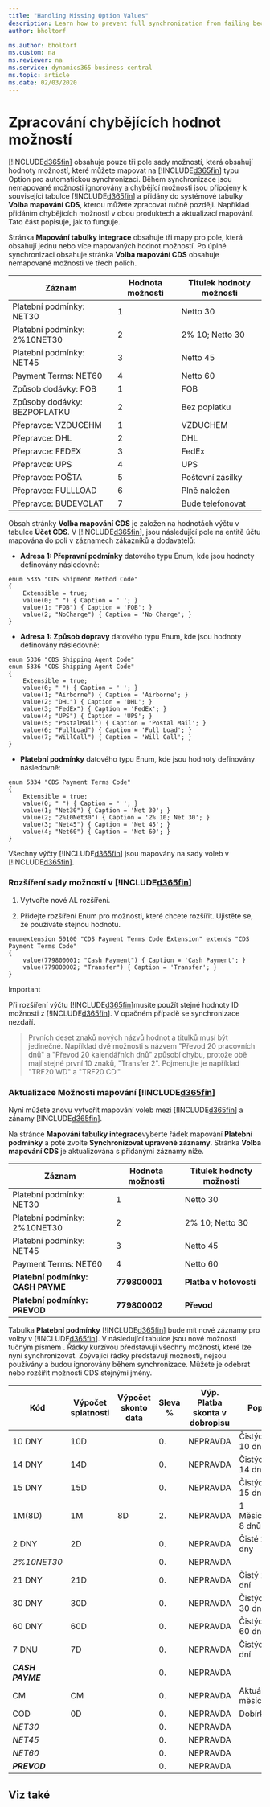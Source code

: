 ```yaml
---
title: "Handling Missing Option Values"
description: Learn how to prevent full synchronization from failing because the options differ in mapped fields.
author: bholtorf

ms.author: bholtorf
ms.custom: na
ms.reviewer: na
ms.service: dynamics365-business-central
ms.topic: article
ms.date: 02/03/2020
---
```


# Zpracování chybějících hodnot možností
[!INCLUDE[d365fin](includes/cds_long_md.md)] obsahuje pouze tři pole sady možností, která obsahují hodnoty možností, které můžete mapovat na [!INCLUDE[d365fin](includes/d365fin_md.md)] typu Option<!-- Option type, not enum? @Onat can you vertify this? --> pro automatickou synchronizaci. Během synchronizace jsou nemapované možnosti ignorovány a chybějící možnosti jsou připojeny k související tabulce [!INCLUDE[d365fin](includes/d365fin_md.md)] a přidány do systémové tabulky **Volba mapování CDS**, kterou můžete zpracovat ručně později. Například přidáním chybějících možností v obou produktech a aktualizací mapování. Tato část popisuje, jak to funguje.

Stránka **Mapování tabulky integrace** obsahuje tři mapy pro pole, která obsahují jednu nebo více mapovaných hodnot možností. Po úplné synchronizaci obsahuje stránka  **Volba mapování CDS** obsahuje nemapované možnosti ve třech polích.

| Záznam | Hodnota možnosti | Titulek hodnoty možnosti |
|----------------------------|--------------|----------------------|
| Platební podmínky: NET30 | 1 | Netto 30 |
| Platební podmínky: 2%10NET30 | 2 | 2% 10; Netto 30 |
| Platební podmínky: NET45 | 3 | Netto 45 |
| Payment Terms: NET60 | 4 | Netto 60 |
| Způsob dodávky: FOB | 1 | FOB |
| Způsoby dodávky: BEZPOPLATKU | 2 | Bez poplatku |
| Přepravce: VZDUCEHM | 1 | VZDUCHEM |
| Přepravce: DHL | 2 | DHL |
| Přepravce: FEDEX | 3 | FedEx |
| Přepravce: UPS | 4 | UPS |
| Přepravce: POŠTA | 5 | Poštovní zásilky |
| Přepravce: FULLLOAD | 6 | Plně naložen |
| Přepravce: BUDEVOLAT | 7 | Bude telefonovat |

Obsah stránky **Volba mapování CDS**  je založen na hodnotách výčtu v tabulce **Účet CDS**. V [!INCLUDE[d365fin](includes/cds_long_md.md)], jsou následující pole na entitě účtu mapována do polí v záznamech zákazníků a dodavatelů:

- **Adresa 1: Přepravní podmínky** datového typu Enum, kde jsou hodnoty definovány následovně:

```
enum 5335 "CDS Shipment Method Code"
{
    Extensible = true;
    value(0; " ") { Caption = ' '; }
    value(1; "FOB") { Caption = 'FOB'; }
    value(2; "NoCharge") { Caption = 'No Charge'; }
}
```

- **Adresa 1: Způsob dopravy** datového typu Enum, kde jsou hodnoty definovány následovně:

```
enum 5336 "CDS Shipping Agent Code"
enum 5336 "CDS Shipping Agent Code"
{
    Extensible = true;
    value(0; " ") { Caption = ' '; }
    value(1; "Airborne") { Caption = 'Airborne'; }
    value(2; "DHL") { Caption = 'DHL'; }
    value(3; "FedEx") { Caption = 'FedEx'; }
    value(4; "UPS") { Caption = 'UPS'; }
    value(5; "PostalMail") { Caption = 'Postal Mail'; }
    value(6; "FullLoad") { Caption = 'Full Load'; }
    value(7; "WillCall") { Caption = 'Will Call'; }
}
```

- **Platební podmínky** datového typu Enum, kde jsou hodnoty definovány následovně:

```
enum 5334 "CDS Payment Terms Code"
{
    Extensible = true;
    value(0; " ") { Caption = ' '; }
    value(1; "Net30") { Caption = 'Net 30'; }
    value(2; "2%10Net30") { Caption = '2% 10; Net 30'; }
    value(3; "Net45") { Caption = 'Net 45'; }
    value(4; "Net60") { Caption = 'Net 60'; }
}
```

Všechny výčty [!INCLUDE[d365fin](includes/d365fin_md.md)] jsou mapovány na sady voleb v [!INCLUDE[d365fin](includes/cds_long_md.md)].

### Rozšíření sady možností v [!INCLUDE[d365fin](includes/d365fin_md.md)]
1. Vytvořte nové AL rozšíření.

2. Přidejte rozšíření Enum pro možnosti, které chcete rozšířit. Ujistěte se, že používáte stejnou hodnotu.

```
enumextension 50100 "CDS Payment Terms Code Extension" extends "CDS Payment Terms Code"
{
    value(779800001; "Cash Payment") { Caption = 'Cash Payment'; }
    value(779800002; "Transfer") { Caption = 'Transfer'; }
}
```

> [!IMPORTANT]  
> Při rozšíření výčtu [!INCLUDE[d365fin](includes/cds_long_md.md)]musíte použít stejné hodnoty ID možnosti z [!INCLUDE[d365fin](includes/d365fin_md.md)]. V opačném případě se synchronizace nezdaří.

> Prvních deset znaků nových názvů hodnot a titulků musí být jedinečné. Například dvě možnosti s názvem "Převod 20 pracovních dnů" a "Převod 20 kalendářních dnů" způsobí chybu, protože obě mají stejné první 10 znaků, "Transfer 2". Pojmenujte je například "TRF20 WD" a "TRF20 CD."

### Aktualizace Možnosti mapování [!INCLUDE[d365fin](includes/cds_long_md.md)]
Nyní můžete znovu vytvořit mapování voleb mezi [!INCLUDE[d365fin](includes/cds_long_md.md)] a zánamy [!INCLUDE[d365fin](includes/d365fin_md.md)].

Na stránce **Mapování tabulky integrace**vyberte řádek mapování **Platební podmínky** a poté zvolte **Synchronizovat upravené záznamy**. Stránka **Volba mapování CDS** je aktualizována s přidanými záznamy níže.

| Záznam | Hodnota možnosti | Titulek hodnoty možnosti |
|--------------------------------|----------------|----------------------|
| Platební podmínky: NET30 | 1 | Netto 30 |
| Platební podmínky: 2%10NET30 | 2 | 2% 10; Netto 30 |
| Platební podmínky: NET45 | 3 | Netto 45 |
| Payment Terms: NET60 | 4 | Netto 60 |
| **Platební podmínky: CASH PAYME** | **779800001** | **Platba v hotovosti** |
| **Platební podmínky: PREVOD** | **779800002** | **Převod** |

Tabulka **Platební podmínky** [!INCLUDE[d365fin](includes/d365fin_md.md)] bude mít nové záznamy pro volby v [!INCLUDE[d365fin](includes/cds_long_md.md)]. V následující tabulce jsou nové možnosti tučným písmem . Řádky kurzívou představují všechny možnosti, které lze nyní synchronizovat. Zbývající řádky představují možnosti, nejsou používány a budou ignorovány během synchronizace. Můžete je odebrat nebo rozšířit možnosti CDS stejnými jmény.

| Kód | Výpočet splatnosti | Výpočet skonto data | Sleva % | Výp.  Platba skonta v dobropisu | Popis |
|------------|----------------------|---------------------------|------------|-------------------------------|-------------------|
| 10 DNY | 10D |                           | 0. | NEPRAVDA | Čistých 10 dní |
| 14 DNY | 14D |                           | 0. | NEPRAVDA | Čistých 14 dní |
| 15 DNY | 15D |                           | 0. | NEPRAVDA | Čistých 15 dní |
| 1M(8D) | 1M | 8D | 2. | NEPRAVDA | 1 Měsíc/2% 8 dnů |
| 2 DNY | 2D |                           | 0. | NEPRAVDA | Čisté 2 dny |
| *2%10NET30* |                      |                           | 0. | NEPRAVDA |                   |
| 21 DNY | 21D |                           | 0. | NEPRAVDA | Čistý 21 dní |
| 30 DNY | 30D |                           | 0. | NEPRAVDA | Čistých 30 dní |
| 60 DNY | 60D |                           | 0. | NEPRAVDA | Čistých 60 dní |
| 7 DNU | 7D |                           | 0. | NEPRAVDA | Čistých 7 dní |
| ***CASH PAYME*** |                      |                           | 0. | NEPRAVDA |                   |
| CM | CM |                           | 0. | NEPRAVDA | Aktuální měsíc |
| COD | 0D |                           | 0. | NEPRAVDA | Dobírka |
| *NET30* |                      |                           | 0. | NEPRAVDA |                   |
| *NET45* |                      |                           | 0. | NEPRAVDA |                   |
| *NET60* |                      |                           | 0. | NEPRAVDA |                   |
| ***PREVOD*** |                      |                           | 0. | NEPRAVDA |                   |

## Viz také
